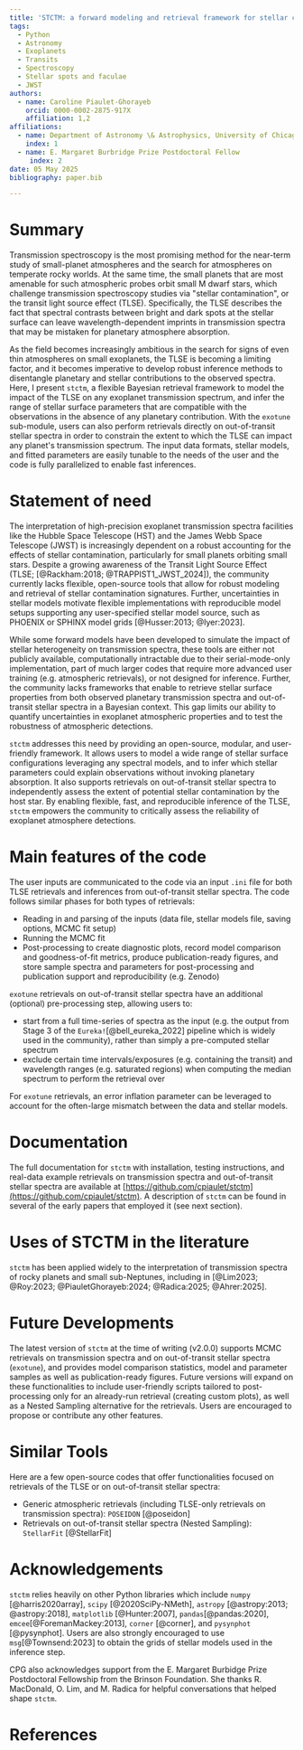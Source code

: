 ```yaml
---
title: 'STCTM: a forward modeling and retrieval framework for stellar contamination and stellar spectra'
tags:
  - Python
  - Astronomy
  - Exoplanets
  - Transits
  - Spectroscopy
  - Stellar spots and faculae
  - JWST
authors:
  - name: Caroline Piaulet-Ghorayeb
    orcid: 0000-0002-2875-917X
    affiliation: 1,2
affiliations:
  - name: Department of Astronomy \& Astrophysics, University of Chicago, 5640 South Ellis Avenue, Chicago, IL 60637, USA
    index: 1
  - name: E. Margaret Burbridge Prize Postdoctoral Fellow
     index: 2
date: 05 May 2025
bibliography: paper.bib

---
```


# Summary

Transmission spectroscopy is the most promising method for the near-term study of small-planet atmospheres and the search for atmospheres on temperate rocky worlds.
At the same time, the small planets that are most amenable for such atmospheric probes orbit small M dwarf stars, which challenge transmission spectroscopy studies via "stellar contamination", or the transit light source effect (TLSE).
Specifically, the TLSE describes the fact that spectral contrasts between bright and dark spots at the stellar surface can leave wavelength-dependent imprints in transmission spectra that may be mistaken for planetary atmosphere absorption.  

As the field becomes increasingly ambitious in the search for signs of even thin atmospheres on small exoplanets, the TLSE is becoming a limiting factor, and it becomes imperative to develop robust inference methods to disentangle planetary and stellar contributions to the observed spectra.
Here, I present `stctm`, a flexible Bayesian retrieval framework to model the impact of the TLSE on any exoplanet transmission spectrum, and infer the range of stellar surface parameters that are compatible with the observations in the absence of any planetary contribution. 
With the `exotune` sub-module, users can also perform retrievals directly on out-of-transit stellar spectra in order to constrain the extent to which the TLSE can impact any planet's transmission spectrum.
The input data formats, stellar models, and fitted parameters are easily tunable to the needs of the user and the code is fully parallelized to enable fast inferences. 

# Statement of need
The interpretation of high-precision exoplanet transmission spectra facilities like the Hubble Space Telescope (HST) and the James Webb Space Telescope (JWST) is increasingly dependent on a robust accounting for the effects of stellar contamination, particularly for small planets orbiting small stars. Despite a growing awareness of the Transit Light Source Effect (TLSE; [@Rackham:2018; @TRAPPIST1_JWST_2024]), the community currently lacks flexible, open-source tools that allow for robust modeling and retrieval of stellar contamination signatures.
Further, uncertainties in stellar models motivate flexible implementations with reproducible model setups supporting any user-specified stellar model source, such as PHOENIX or SPHINX model grids [@Husser:2013; @Iyer:2023].

While some forward models have been developed to simulate the impact of stellar heterogeneity on transmission spectra, these tools are either not publicly available, computationally intractable due to their serial-mode-only implementation, part of much larger codes that require more advanced user training (e.g. atmospheric retrievals), or not designed for inference. Further, the community lacks frameworks that enable to retrieve stellar surface properties from both observed planetary transmission spectra and out-of-transit stellar spectra in a Bayesian context. This gap limits our ability to quantify uncertainties in exoplanet atmospheric properties and to test the robustness of atmospheric detections.

`stctm` addresses this need by providing an open-source, modular, and user-friendly framework. It allows users to model a wide range of stellar surface configurations leveraging any spectral models, and to infer which stellar parameters could explain observations without invoking planetary absorption. It also supports retrievals on out-of-transit stellar spectra to independently assess the extent of potential stellar contamination by the host star. By enabling flexible, fast, and reproducible inference of the TLSE, `stctm` empowers the community to critically assess the reliability of exoplanet atmosphere detections.

# Main features of the code
The user inputs are communicated to the code via an input `.ini` file for both TLSE retrievals and inferences from out-of-transit stellar spectra.
The code follows similar phases for both types of retrievals:

- Reading in and parsing of the inputs (data file, stellar models file, saving options, MCMC fit setup)
- Running the MCMC fit
- Post-processing to create diagnostic plots, record model comparison and goodness-of-fit metrics, produce publication-ready figures, and store sample spectra and parameters for post-processing and publication support and reproducibility (e.g. Zenodo)

`exotune` retrievals on out-of-transit stellar spectra have an additional (optional) pre-processing step, allowing users to:

- start from a full time-series of spectra as the input (e.g. the output from Stage 3 of the `Eureka!`[@bell_eureka_2022] pipeline which is widely used in the community), rather than simply a pre-computed stellar spectrum
- exclude certain time intervals/exposures (e.g. containing the transit) and wavelength ranges (e.g. saturated regions) when computing the median spectrum to perform the retrieval over

For `exotune` retrievals, an error inflation parameter can be leveraged to account for the often-large mismatch between the data and stellar models.

# Documentation
The full documentation for `stctm` with installation, testing instructions, and real-data example retrievals on transmission spectra and out-of-transit stellar spectra are available at [https://github.com/cpiaulet/stctm](https://github.com/cpiaulet/stctm).
A description of `stctm` can be found in several of the early papers that employed it (see next section).

# Uses of STCTM in the literature
`stctm` has been applied widely to the interpretation of transmission spectra of rocky planets and small sub-Neptunes, including in [@Lim2023; @Roy:2023; @PiauletGhorayeb:2024; @Radica:2025; @Ahrer:2025].

# Future Developments
The latest version of `stctm` at the time of writing (v2.0.0) supports MCMC retrievals on transmission spectra and on out-of-transit stellar spectra (`exotune`), and provides model comparison statistics, model and parameter samples as well as publication-ready figures. 
Future versions will expand on these functionalities to include user-friendly scripts tailored to post-processing only for an already-run retrieval (creating custom plots), as well as a Nested Sampling alternative for the retrievals.
Users are encouraged to propose or contribute any other features.

# Similar Tools
Here are a few open-source codes that offer functionalities focused on retrievals of the TLSE or on out-of-transit stellar spectra:

- Generic atmospheric retrievals (including TLSE-only retrievals on transmission spectra): `POSEIDON` [@poseidon]
- Retrievals on out-of-transit stellar spectra (Nested Sampling): `StellarFit` [@StellarFit]

# Acknowledgements
`stctm` relies heavily on other Python libraries which include `numpy` [@harris2020array], `scipy` [@2020SciPy-NMeth], `astropy` [@astropy:2013; @astropy:2018], `matplotlib` [@Hunter:2007], `pandas`[@pandas:2020], `emcee`[@ForemanMackey:2013], `corner` [@corner], and `pysynphot` [@pysynphot]. 
Users are also strongly encouraged to use `msg`[@Townsend:2023] to obtain the grids of stellar models used in the inference step. 

CPG also acknowledges support from the E. Margaret Burbidge Prize Postdoctoral Fellowship from the Brinson Foundation.
She thanks R. MacDonald, O. Lim, and M. Radica for helpful conversations that helped shape `stctm`.

# References
